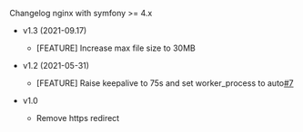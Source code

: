 Changelog nginx with symfony >= 4.x
* v1.3 (2021-09.17)
	* [FEATURE] Increase max file size to 30MB
	
* v1.2 (2021-05-31)
	* [FEATURE] Raise keepalive to 75s and set worker_process to auto[#7](https://github.com/opositatest/nginx/pull/7)
    
* v1.0
	* Remove https redirect
